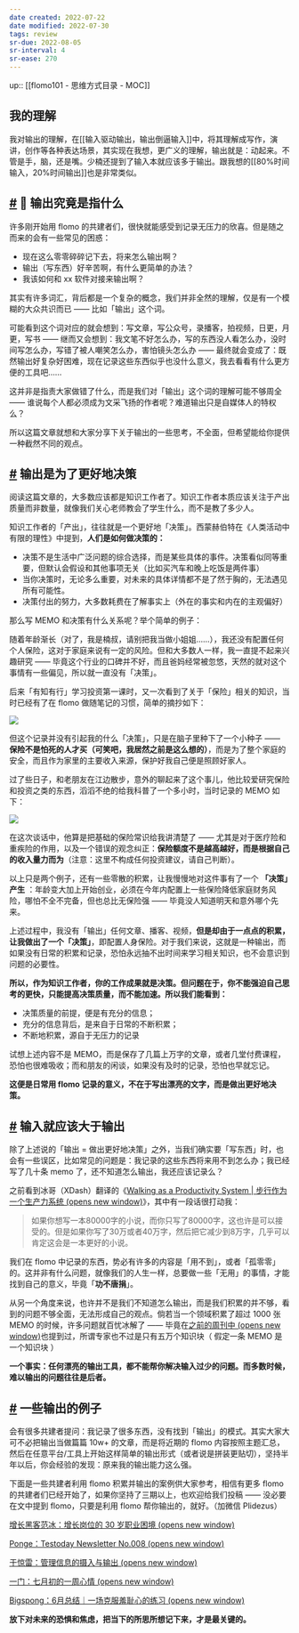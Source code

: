 ```yaml
---
date created: 2022-07-22
date modified: 2022-07-30
tags: review
sr-due: 2022-08-05
sr-interval: 4
sr-ease: 270
---
```


up:: [[flomo101 - 思维方式目录 - MOC]]

## 我的理解

我对输出的理解，在[[输入驱动输出，输出倒逼输入]]中，将其理解成写作，演讲，创作等各种表达场景，其实现在我想，更广义的理解，输出就是：动起来。不管是手，脑，还是嘴。少楠还提到了输入本就应该多于输出。跟我想的[[80%时间输入，20%时间输出]]也是非常类似。

## [#](https://help.flomoapp.com/thinking/knowledge.html#%F0%9F%93%83-%E8%BE%93%E5%87%BA%E7%A9%B6%E7%AB%9F%E6%98%AF%E6%8C%87%E4%BB%80%E4%B9%88) 📃 输出究竟是指什么

许多刚开始用 flomo 的共建者们，很快就能感受到记录无压力的欣喜。但是随之而来的会有一些常见的困惑：

- 现在这么零零碎碎记下去，将来怎么输出啊？
- 输出（写东西）好辛苦啊，有什么更简单的办法？
- 我该如何和 xx 软件对接来输出啊？

其实有许多词汇，背后都是一个复杂的概念，我们并非全然的理解，仅是有一个模糊的大众共识而已 —— 比如「输出」这个词。

可能看到这个词对应的就会想到：写文章，写公众号，录播客，拍视频，日更，月更，写书 —— 继而又会想到：我文笔不好怎么办，写的东西没人看怎么办，没时间写怎么办，写错了被人嘲笑怎么办，害怕镜头怎么办 —— 最终就会变成了：既然输出好复杂好困难，现在记录这些东西似乎也没什么意义，我去看看有什么更方便的工具吧……

这并非是指责大家做错了什么，而是我们对「输出」这个词的理解可能不够周全 —— 谁说每个人都必须成为文采飞扬的作者呢？难道输出只是自媒体人的特权么？

所以这篇文章就想和大家分享下关于输出的一些思考，不全面，但希望能给你提供一种截然不同的观点。

## [#](https://help.flomoapp.com/thinking/knowledge.html#%E8%BE%93%E5%87%BA%E6%98%AF%E4%B8%BA%E4%BA%86%E6%9B%B4%E5%A5%BD%E5%9C%B0%E5%86%B3%E7%AD%96) **输出是为了更好地决策**

阅读这篇文章的，大多数应该都是知识工作者了。知识工作者本质应该关注于产出质量而非数量，就像我们关心老师教会了学生什么，而不是教了多少人。

知识工作者的「产出」，往往就是一个更好地「决策」。西蒙赫伯特在《人类活动中有限的理性》中提到，**人们是如何做决策的：**

- 决策不是生活中广泛问题的综合选择，而是某些具体的事件。决策看似同等重要，但默认会假设和其他事项无关（比如买汽车和晚上吃饭是两件事）
- 当你决策时，无论多么重要，对未来的具体详情都不是了然于胸的，无法遇见所有可能性。
- 决策付出的努力，大多数耗费在了解事实上（外在的事实和内在的主观偏好）

那么写 MEMO 和决策有什么关系呢？举个简单的例子：

随着年龄渐长（对了，我是楠叔，请别把我当做小姐姐……），我还没有配置任何个人保险，这对于家庭来说有一定的风险。但和大多数人一样，我一直提不起来兴趣研究 —— 毕竟这个行业的口碑并不好，而且爸妈经常被忽悠，天然的就对这个事情有一些偏见，所以就一直没有「决策」。

后来「有知有行」学习投资第一课时，又一次看到了关于「保险」相关的知识，当时已经有了在 flomo 做随笔记的习惯，简单的摘抄如下：

![](https://flomo-resource.oss-cn-shanghai.aliyuncs.com/101/image-59.png)

但这个记录并没有引起我的什么「决策」，只是在脑子里种下了一个小种子 —— **保险不是怕死的人才买（可笑吧，我居然之前是这么想的）**，而是为了整个家庭的安全，而且作为家里的主要收入来源，保护好我自己便是照顾好家人。

过了些日子，和老朋友在江边散步，意外的聊起来了这个事儿，他比较爱研究保险和投资之类的东西，滔滔不绝的给我科普了一个多小时，当时记录的 MEMO 如下：

![](https://flomo-resource.oss-cn-shanghai.aliyuncs.com/101/image-60.png)

在这次谈话中，他算是把基础的保险常识给我讲清楚了 —— 尤其是对于医疗险和重疾险的作用，以及一个错误的观念纠正：**保险额度不是越高越好，而是根据自己的收入量力而为**（注意：这里不构成任何投资建议，请自己判断）。

以上只是两个例子，还有一些零散的积累，让我慢慢地对这件事有了一个 **「决策」产生** ：年龄变大加上开始创业，必须在今年内配置上一些保险降低家庭财务风险，哪怕不全不完备，但也总比无保险强 —— 毕竟没人知道明天和意外哪个先来。

上述过程中，我没有「输出」任何文章、播客、视频，**但是却由于一点点的积累，让我做出了一个「决策」**，即配置人身保险。对于我们来说，这就是一种输出，而如果没有日常的积累和记录，恐怕永远抽不出时间来学习相关知识，也不会意识到问题的必要性。

**所以，作为知识工作者，你的工作成果就是决策。但问题在于，你不能强迫自己思考的更快，只能提高决策质量，而不能加速。所以我们能看到：**

- 决策质量的前提，便是有充分的信息；
- 充分的信息背后，是来自于日常的不断积累；
- 不断地积累，源自于无压力的记录

试想上述内容不是 MEMO，而是保存了几篇上万字的文章，或者几堂付费课程，恐怕也很难吸收；而和朋友的闲谈，如果没有及时的记录，恐怕也早就忘记。

**这便是日常用 flomo 记录的意义，不在于写出漂亮的文字，而是做出更好地决策。**

## [#](https://help.flomoapp.com/thinking/knowledge.html#%E8%BE%93%E5%85%A5%E5%B0%B1%E5%BA%94%E8%AF%A5%E5%A4%A7%E4%BA%8E%E8%BE%93%E5%87%BA) **输入就应该大于输出**

除了上述说的「输出 = 做出更好地决策」之外，当我们确实要「写东西」时，也会有一些误区，比如常见的问题是：我记录的这些东西将来用不到怎么办；我已经写了几十条 memo 了，还不知道怎么输出，我还应该记录么？

之前看到冰哥（XDash）翻译的《[Walking as a Productivity System | 步行作为一个生产力系统 (opens new window)](https://mp.weixin.qq.com/s?__biz=MzA4NDk5OTgzMg==&mid=2650591453&idx=1&sn=936bae5caf69984e9aea45139fd3bc01&scene=21#wechat_redirect)》，其中有一段话很打动我：

> 如果你想写一本80000字的小说，而你只写了80000字，这也许是可以接受的。但是如果你写了30万或者40万字，然后把它减少到8万字，几乎可以肯定这会是一本更好的小说。

我们在 flomo 中记录的东西，势必有许多的内容是「用不到」，或者「孤零零」的。这并非有什么问题，就像我们的人生一样，总要做一些「无用」的事情，才能找到自己的意义，毕竟「**功不唐捐**」。

从另一个角度来说，也许并不是我们不知道怎么输出，而是我们积累的并不够，看到的问题不够全面，无法形成自己的观点。倘若当一个领域积累了超过 1000 张 MEMO 的时候，许多问题就百忧冰解了 —— 毕竟在[之前的周刊中 (opens new window)](https://mp.weixin.qq.com/s?__biz=MzI0MDA3MjQ2Mg==&mid=2247484068&idx=1&sn=ad68b0d3b0c0e01b10ce03ab48fffa21&chksm=e92120c5de56a9d31046e2709301a235a55ce7a3cfaad67b4619022e496ad5a55572813b8f39&token=270560288&lang=zh_CN&scene=21#wechat_redirect)也提到过，所谓专家也不过是只有五万个知识块（ 假定一条 MEMO 是一个知识块 ）

**一个事实：任何漂亮的输出工具，都不能帮你解决输入过少的问题。而多数时候，难以输出的问题往往是后者。**

## [#](https://help.flomoapp.com/thinking/knowledge.html#%E4%B8%80%E4%BA%9B%E8%BE%93%E5%87%BA%E7%9A%84%E4%BE%8B%E5%AD%90) **一些输出的例子**

会有很多共建者提问：我记录了很多东西，没有找到「输出」的模式。其实大家大可不必把输出当做篇篇 10w+ 的文章，而是将近期的 flomo 内容按照主题汇总，然后在任意平台/工具上开始这样简单的输出形式（或者说是拼装更贴切），坚持半年以后，你会经验的发现：原来我的输出能力这么强。

下面是一些共建者利用 flomo 积累并输出的案例供大家参考，相信有更多 flomo 的共建者们已经开始了，如果你坚持了三期以上，也欢迎给我们投稿 —— 没必要在文中提到 flomo，只要是利用 flomo 帮你输出的，就好。（加微信 Plidezus）

[增长黑客范冰：增长岗位的 30 岁职业困境 (opens new window)](https://mp.weixin.qq.com/s?__biz=MzA4NDk5OTgzMg==&mid=2650590221&idx=1&sn=163680dcfc769ed85980bb2770de9a82&chksm=87d6c7fab0a14eec8676fe983d5454a07e6b6a198d3f3a08f700f2cbdaf24a1383ce0ed161a7&token=1333198550&lang=zh_CN&scene=21#wechat_redirect)

[Ponge：Testoday Newsletter No.008 (opens new window)](https://mp.weixin.qq.com/s?__biz=MzI0NzA4NjQzOQ==&mid=2247484383&idx=1&sn=1728cfbfba357eaca1bb4a9f5a912ff1&scene=21#wechat_redirect)

[于惊雷：管理信息的摄入与输出 (opens new window)](https://mp.weixin.qq.com/s?__biz=MzI1NjM5NTg4Mg==&mid=2247483860&idx=1&sn=3c78a327a6596ae64276d1d12770a7ba&scene=21#wechat_redirect)

[一门：七月初的一周心情 (opens new window)](https://mp.weixin.qq.com/s?__biz=MzU5NzAwNjgzOA==&mid=2247484490&idx=1&sn=94542f5a11a16a88aee7037b120d8e0b&scene=21#wechat_redirect)

[Bigspong：6月总结｜一场克服羞耻心的练习 (opens new window)](https://mp.weixin.qq.com/s?__biz=MzI5ODc0MDA2Nw==&mid=2247484434&idx=1&sn=459f396cca6af8d2679e291a9df3ff34&scene=21#wechat_redirect)

**放下对未来的恐惧和焦虑，把当下的所思所想记下来，才是最关键的。**
